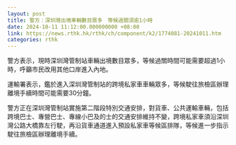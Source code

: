 ```yaml
---
layout: post
title: 警方：深圳灣出境車輛數目眾多　等候過關須逾1小時
date: 2024-10-11 11:12:00.000000000 +08:00
link: https://news.rthk.hk/rthk/ch/component/k2/1774081-20241011.htm
categories: rthk
---
```


警方表示，現時深圳灣管制站車輛出境數目眾多，等候過關時間可能需要超過1小時，呼籲市民改用其他口岸進入內地。

運輸署表示，鑑於進入深圳灣管制站的跨境私家車車輛眾多，等候駛往旅檢區辦理離境手續時間可能需要30分鐘。

警方正在深圳灣管制站實施第二階段特別交通安排，對貨車、公共運輸車輛，包括跨境巴士、專營巴士、專線小巴及的士的交通安排維持不變，跨境私家車須沿深圳灣公路大橋靠左行駛，再沿貨車通道進入預設私家車等候區排隊，等候進一步指示駛往旅檢區辦理離境手續。

